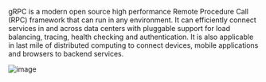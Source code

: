gRPC is a modern open source high performance Remote Procedure Call (RPC) framework that can run in any environment. It can efficiently connect services in and across data centers with pluggable support for load balancing, tracing, health checking and authentication. It is also applicable in last mile of distributed computing to connect devices, mobile applications and browsers to backend services.

![image](https://user-images.githubusercontent.com/57191102/193443291-1c974f40-093b-4d5a-a17a-313c6a3d2f49.png)

